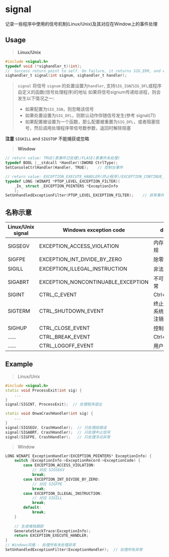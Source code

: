 # signal

记录一些程序中使用的信号机制(Linux/Unix)及其对应在Window上的事件处理

## Usage

> **Linux/Unix**
```c
#include <signal.h>
typedef void (*sighandler_t)(int);
//  Success return point to self. On failure, it returns SIG_ERR, and errno is set to indicate the error.
sighandler_t signal(int signum, sighandler_t handler);
```
> `signal` 将信号 `signum` 的处置设置为`handler`, 支持`SIG_IGN`/`SIG_DFL`或程序自定义的函数(信号处理程序)的地址
> 如果将信号signum传递给进程，则会发生以下情况之一:
> * 如果配置为`SIG_IGN`，则忽略该信号
> * 如果处置设置为`SIG_DFL`，则默认动作伴随信号发生(参考 signal(7))
> * 如果配置被设置为一个函数，那么配置被重置为`SIG_DFL`，或者阻塞信号，然后调用处理程序带信号数参数，返回时解除阻塞

**注意** `SIGKILL` and `SIGSTOP` 不能捕获或忽略

> **Window**
```c
// return value: TRUE(表事件已处理)/FLASE(表事件未处理)
typedef BOOL (__stdcall *Handler)(DWORD CtrlType);
SetConsoleCtrlHandler(Handler, TRUE);    // 控制台事件

// return value: EXCEPTION_EXECUTE_HANDLER(终止程序)/EXCEPTION_CONTINUE_SEARCH(继续处理, 在链式异常处理时有用)/EXCEPTION_CONTINUE_EXECUTION(继续执行)
typedef LONG (WINAPI *PTOP_LEVEL_EXCEPTION_FILTER)(
    _In_ struct _EXCEPTION_POINTERS *ExceptionInfo
    );
SetUnhandledExceptionFilter(PTOP_LEVEL_EXCEPTION_FILTER);    // 异常事件
```

## 名称示意


|Linux/Unix signal  |Windows exception code	                |desc          |
|-------------------|---------------------------------------|--------------|
|SIGSEGV	        |EXCEPTION_ACCESS_VIOLATION	            |内存访问违规   |
|SIGFPE	            |EXCEPTION_INT_DIVIDE_BY_ZERO	        |除零错误       |
|SIGILL	            |EXCEPTION_ILLEGAL_INSTRUCTION	        |非法指令       |
|SIGABRT	        |EXCEPTION_NONCONTINUABLE_EXCEPTION	    |不可继续异常   |
|SIGINT             |CTRL_C_EVENT                           |Ctrl+C        |
|SIGTERM            |CTRL_SHUTDOWN_EVENT                    |终止信号,系统关机/注销| 
|SIGHUP             |CTRL_CLOSE_EVENT                       |控制台关闭     |
|......             |CTRL_BREAK_EVENT                       |Ctrl+Break    |
|......             |CTRL_LOGOFF_EVENT                      |用户登出       |

## Example

> Linux/Unix
```cpp
#include <signal.h>
static void ProcessExit(int sig) {
    ...
}
signal(SIGINT, ProcessExit);  // 处理程序退出

static void OnwaCrashHandler(int sig) {
    ...
}
signal(SIGSEGV, CrashHandler);  // 只处理段错误
signal(SIGABRT, CrashHandler);  // 只处理中止信号
signal(SIGFPE, CrashHandler);   // 只处理浮点异常
```

> Window
```cpp
LONG WINAPI ExceptionHandler(EXCEPTION_POINTERS* ExceptionInfo) {
    switch (ExceptionInfo->ExceptionRecord->ExceptionCode) {
        case EXCEPTION_ACCESS_VIOLATION:
            // 对应 SIGSEGV
            break;
        case EXCEPTION_INT_DIVIDE_BY_ZERO:
            // 对应 SIGFPE
            break;
        case EXCEPTION_ILLEGAL_INSTRUCTION:
            // 对应 SIGILL
            break;
        default:
            break;
    }
    
    // 生成堆栈跟踪
    GenerateStackTrace(ExceptionInfo);
    return EXCEPTION_EXECUTE_HANDLER;
}
// Windows风格 - 处理所有未处理异常
SetUnhandledExceptionFilter(ExceptionHandler);  // 处理所有异常
```